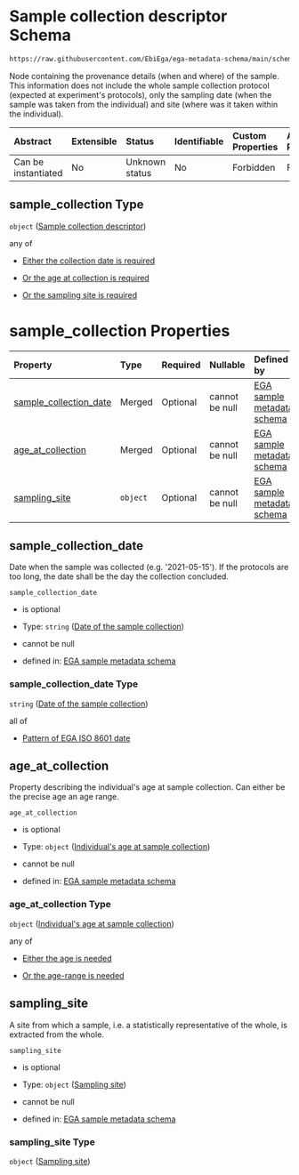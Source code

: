 # Sample collection descriptor Schema

```txt
https://raw.githubusercontent.com/EbiEga/ega-metadata-schema/main/schemas/EGA.sample.json#/properties/sample_collection
```

Node containing the provenance details (when and where) of the sample. This information does not include the whole sample collection protocol (expected at experiment's protocols), only the sampling date (when the sample was taken from the individual) and site (where was it taken within the individual).

| Abstract            | Extensible | Status         | Identifiable | Custom Properties | Additional Properties | Access Restrictions | Defined In                                                                   |
| :------------------ | :--------- | :------------- | :----------- | :---------------- | :-------------------- | :------------------ | :--------------------------------------------------------------------------- |
| Can be instantiated | No         | Unknown status | No           | Forbidden         | Forbidden             | none                | [EGA.sample.json\*](../../../schemas/EGA.sample.json "open original schema") |

## sample\_collection Type

`object` ([Sample collection descriptor](ega-18-properties-sample-collection-descriptor.md))

any of

*   [Either the collection date is required](ega-18-properties-sample-collection-descriptor-anyof-either-the-collection-date-is-required.md "check type definition")

*   [Or the age at collection is required](ega-18-properties-sample-collection-descriptor-anyof-or-the-age-at-collection-is-required.md "check type definition")

*   [Or the sampling site is required](ega-18-properties-sample-collection-descriptor-anyof-or-the-sampling-site-is-required.md "check type definition")

# sample\_collection Properties

| Property                                            | Type     | Required | Nullable       | Defined by                                                                                                                                                                                                                                                                             |
| :-------------------------------------------------- | :------- | :------- | :------------- | :------------------------------------------------------------------------------------------------------------------------------------------------------------------------------------------------------------------------------------------------------------------------------------- |
| [sample\_collection\_date](#sample_collection_date) | Merged   | Optional | cannot be null | [EGA sample metadata schema](ega-18-properties-sample-collection-descriptor-properties-date-of-the-sample-collection.md "https://raw.githubusercontent.com/EbiEga/ega-metadata-schema/main/schemas/EGA.sample.json#/properties/sample_collection/properties/sample_collection_date")   |
| [age\_at\_collection](#age_at_collection)           | Merged   | Optional | cannot be null | [EGA sample metadata schema](ega-18-properties-sample-collection-descriptor-properties-individuals-age-at-sample-collection.md "https://raw.githubusercontent.com/EbiEga/ega-metadata-schema/main/schemas/EGA.sample.json#/properties/sample_collection/properties/age_at_collection") |
| [sampling\_site](#sampling_site)                    | `object` | Optional | cannot be null | [EGA sample metadata schema](ega-18-properties-sample-collection-descriptor-properties-sampling-site.md "https://raw.githubusercontent.com/EbiEga/ega-metadata-schema/main/schemas/EGA.sample.json#/properties/sample_collection/properties/sampling_site")                            |

## sample\_collection\_date

Date when the sample was collected (e.g. '2021-05-15'). If the protocols are too long, the date shall be the day the collection concluded.

`sample_collection_date`

*   is optional

*   Type: `string` ([Date of the sample collection](ega-18-properties-sample-collection-descriptor-properties-date-of-the-sample-collection.md))

*   cannot be null

*   defined in: [EGA sample metadata schema](ega-18-properties-sample-collection-descriptor-properties-date-of-the-sample-collection.md "https://raw.githubusercontent.com/EbiEga/ega-metadata-schema/main/schemas/EGA.sample.json#/properties/sample_collection/properties/sample_collection_date")

### sample\_collection\_date Type

`string` ([Date of the sample collection](ega-18-properties-sample-collection-descriptor-properties-date-of-the-sample-collection.md))

all of

*   [Pattern of EGA ISO 8601 date](ega-12-definitions-pattern-of-ega-iso-8601-date.md "check type definition")

## age\_at\_collection

Property describing the individual's age at sample collection. Can either be the precise age an age range.

`age_at_collection`

*   is optional

*   Type: `object` ([Individual's age at sample collection](ega-18-properties-sample-collection-descriptor-properties-individuals-age-at-sample-collection.md))

*   cannot be null

*   defined in: [EGA sample metadata schema](ega-18-properties-sample-collection-descriptor-properties-individuals-age-at-sample-collection.md "https://raw.githubusercontent.com/EbiEga/ega-metadata-schema/main/schemas/EGA.sample.json#/properties/sample_collection/properties/age_at_collection")

### age\_at\_collection Type

`object` ([Individual's age at sample collection](ega-18-properties-sample-collection-descriptor-properties-individuals-age-at-sample-collection.md))

any of

*   [Either the age is needed](ega-18-properties-sample-collection-descriptor-properties-individuals-age-at-sample-collection-anyof-either-the-age-is-needed.md "check type definition")

*   [Or the age-range is needed](ega-18-properties-sample-collection-descriptor-properties-individuals-age-at-sample-collection-anyof-or-the-age-range-is-needed.md "check type definition")

## sampling\_site

A site from which a sample, i.e. a statistically representative of the whole, is extracted from the whole.

`sampling_site`

*   is optional

*   Type: `object` ([Sampling site](ega-18-properties-sample-collection-descriptor-properties-sampling-site.md))

*   cannot be null

*   defined in: [EGA sample metadata schema](ega-18-properties-sample-collection-descriptor-properties-sampling-site.md "https://raw.githubusercontent.com/EbiEga/ega-metadata-schema/main/schemas/EGA.sample.json#/properties/sample_collection/properties/sampling_site")

### sampling\_site Type

`object` ([Sampling site](ega-18-properties-sample-collection-descriptor-properties-sampling-site.md))
